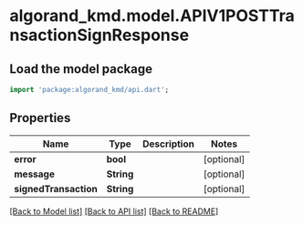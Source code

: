 # algorand_kmd.model.APIV1POSTTransactionSignResponse

## Load the model package
```dart
import 'package:algorand_kmd/api.dart';
```

## Properties
Name | Type | Description | Notes
------------ | ------------- | ------------- | -------------
**error** | **bool** |  | [optional] 
**message** | **String** |  | [optional] 
**signedTransaction** | **String** |  | [optional] 

[[Back to Model list]](../README.md#documentation-for-models) [[Back to API list]](../README.md#documentation-for-api-endpoints) [[Back to README]](../README.md)


